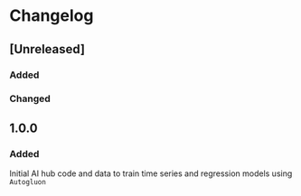 # Changelog

## [Unreleased]

### Added

### Changed



## 1.0.0

### Added

Initial AI hub code and data to train time series and regression models using `Autogluon`
